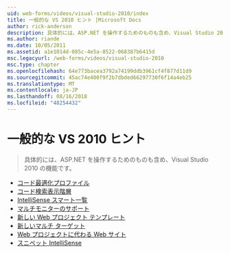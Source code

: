 ```yaml
---
uid: web-forms/videos/visual-studio-2010/index
title: 一般的な VS 2010 ヒント |Microsoft Docs
author: rick-anderson
description: 具体的には、ASP.NET を操作するためのものも含め、Visual Studio 2010 の機能です。
ms.author: riande
ms.date: 10/05/2011
ms.assetid: a1e1014d-085c-4e5a-8522-068387b6415d
msc.legacyurl: /web-forms/videos/visual-studio-2010
msc.type: chapter
ms.openlocfilehash: 64e773bacea3792a74199ddb3961cf4f877d11d9
ms.sourcegitcommit: 45ac74e400f9f2b7dbded66297730f6f14a4eb25
ms.translationtype: MT
ms.contentlocale: ja-JP
ms.lasthandoff: 08/16/2018
ms.locfileid: "48254432"
---
```

<a name="general-vs-2010-tips"></a>一般的な VS 2010 ヒント
====================
> 具体的には、ASP.NET を操作するためのものも含め、Visual Studio 2010 の機能です。


- [コード最適化プロファイル](visual-studio-2010-quick-hit-code-optimized-profile.md)
- [コード検索表示階層](visual-studio-2010-quick-hit-code-search-view-hierarchy.md)
- [IntelliSense スマート一覧](visual-studio-2010-quick-hit-intellisense-smart-lists.md)
- [マルチモニターのサポート](visual-studio-2010-quick-hit-multi-monitor-support.md)
- [新しい Web プロジェクト テンプレート](visual-studio-2010-quick-hit-new-web-project-template.md)
- [新しいマルチ ターゲット](visual-studio-2010-quick-hit-new-multi-targeting.md)
- [Web プロジェクトに代わる Web サイト](visual-studio-2010-quick-hit-websites-instead-of-web-projects.md)
- [スニペット IntelliSense](visual-studio-2010-quick-hit-snippets-intellisense.md)
